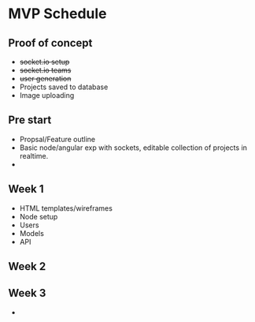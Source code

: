 # MVP Schedule

## Proof of concept
- ~~socket.io setup~~
- ~~socket.io teams~~
- ~~user generation~~
- Projects saved to database
- Image uploading

## Pre start
- Propsal/Feature outline
- Basic node/angular exp with sockets, editable collection of projects in realtime.
- 

## Week 1
- HTML templates/wireframes
- Node setup
- Users
- Models
- API

## Week 2

## Week 3
-
